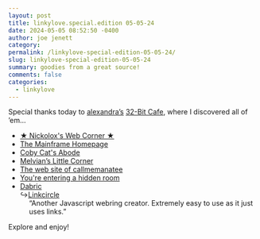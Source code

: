 ```yaml
---
layout: post
title: linkylove.special.edition 05-05-24
date: 2024-05-05 08:52:50 -0400
author: joe jenett
category: 
permalink: /linkylove-special-edition-05-05-24/
slug: linkylove-special-edition-05-05-24
summary: goodies from a great source!
comments: false
categories:
  - linkylove
---
```

<p>
	Special thanks today to <a title="the museum of alexandra" href="https://xandra.cc/">alexandra’s</a> <a title="32-Bit Cafe" href="https://discourse.32bit.cafe/">32-Bit Cafe</a>, where I discovered all of ’em...
</p>
<ul class="linkylove">
	<li><a title="★ Nickolox's Web Corner ★" href="https://nickolox.com/">★ Nickolox's Web Corner ★</a></li>
	<li><a title="The Mainframe Homepage" href="https://sinclair-speccy.github.io/The-Mainframe/">The Mainframe Homepage</a></li>
	<li><a title="Coby Cat's Abode" href="https://cobycat.neocities.org/">Coby Cat's Abode</a></li>
	<li><a title="Melvian’s Little Corner" href="https://melvian.xyz/">Melvian’s Little Corner</a></li>
	<li><a title="The web site of callmemanatee" href="https://callmemanatee.neocities.org/">The web site of callmemanatee</a></li>
	<li><a title="You're entering a hidden room" href="https://velvet-boutique.neocities.org/">You're entering a hidden room</a></li>
	<li><a title="Dabric" href="https://dabric.xyz/">Dabric</a><br>&#8618;<a title="Linkcircle - Dabric" href="https://dabric.xyz/post/linkcircle/">Linkcircle</a><div style="padding-left:18px;">“Another Javascript webring creator. Extremely easy to use as it just uses links.”</div></li>
</ul>
<p>
	Explore and enjoy!
</p>
<a style="display:none;" href="https://brid.gy/publish/mastodon"><small>(cross-posted to mastodon)</small></a>